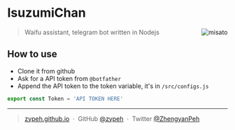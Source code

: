 # IsuzumiChan
<img align="right" src="https://encrypted-tbn1.gstatic.com/images?q=tbn:ANd9GcQd2zP00mKdr_9onsA1XgJc8nSod-fXdPpYBJuVV2Yt4JQA7lPx" alt="misato" />

> Waifu assistant, telegram bot written in Nodejs

## How to use
* Clone it from github
* Ask for a API token from `@botfather`
* Append the API token to the token variable, it's in `/src/configs.js`
```js
export const Token = 'API TOKEN HERE'
```

---

> [zypeh.github.io](https://zypeh.github.io) &nbsp;&middot;&nbsp;
> GitHub [@zypeh](https://github.com/zypeh) &nbsp;&middot;&nbsp;
> Twitter [@ZhengyanPeh](https://twitter.com/ZhengyanPeh)
